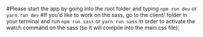 #Please start the app by going into the root folder and typing `npm run dev` or
`yarn run dev` #If you'd like to work on the sass, go to the client/ folder in
your terminal and run `npm run sass` or `yarn run sass` in order to activate the
watch command on the sass (so it will compile into the main.css file);
